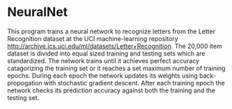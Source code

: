 # NeuralNet
This program trains a neural network to recognize letters from the Letter Recognition dataset at the UCI
machine-learning repository http://archive.ics.uci.edu/ml/datasets/Letter+Recognition.  The 20,000 item
dataset is divided into equal sized training and testing sets which are standardized.  The network trains 
until it achieves perfect accuracy catagorizing the training set or it reaches a set maximum number of 
training epochs.  During each epoch the network updates its weights using back-propogation with stochastic 
gradient descent.  After each training epoch the network checks its prediction accuracy against both the 
training and the testing set.
